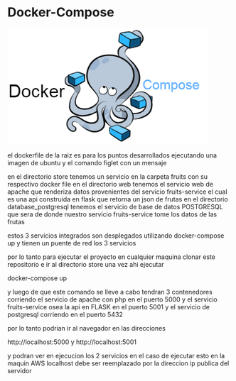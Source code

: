 # Docker-Compose

 ![alt text](https://github.com/sebas1017/Docker-Compose/blob/main/IMAGE_FONT.png?raw=true)

el dockerfile de la raiz es para los puntos desarrollados ejecutando una imagen de ubuntu y el comando figlet con un mensaje 


en el directorio store tenemos un servicio en la carpeta fruits con su respectivo docker file
en el directorio web tenemos el servicio web de apache que renderiza datos provenientes del servicio fruits-service el cual es una api construida en flask que retorna
un json de frutas
en el directorio database_postgresql tenemos el servicio de base de datos POSTGRESQL que sera de donde nuestro servicio fruits-service tome los datos de las frutas


estos 3 servicios integrados son desplegados utilizando docker-compose up  y tienen un puente de red los 3 servicios

por lo tanto para ejecutar el proyecto en cualquier maquina clonar este repositorio e ir al directorio store 
una vez ahi ejecutar 

docker-compose up 

y luego de que este comando se lleve a cabo tendran 3 contenedores corriendo el servicio de apache con php en el puerto 5000 y el servicio fruits-service osea la api en FLASK
en el puerto 5001  y el servicio de postgresql corriendo en el puerto 5432

por lo tanto podrian ir al navegador en las direcciones

http://localhost:5000
y
http://localhost:5001

y podran ver en ejecucion los 2 servicios 
en el caso de ejecutar esto en la maquin AWS localhost debe ser reemplazado por la direccion ip publica del servidor


